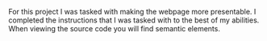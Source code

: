 For this project I was tasked with making the webpage more presentable.
I completed the instructions that I was tasked with to the best of my abilities.
When viewing the source code you will find semantic elements.